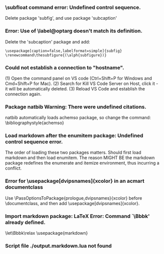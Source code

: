 ### \subfloat command error: Undefined control sequence.
Delete package 'subfig', and use package 'subcaption'

### Error: Use of \label@optarg doesn't match its definition.
Delete the 'subcaption' package and add:
```
\usepackage[caption=false,labelformat=simple]{subfig}
\renewcommand\thesubfigure{(\alph{subfigure})}
```
### Could not establish a connection to "hostname".
(1) Open the command panel on VS code (Ctrl+Shift+P for Windows and Cmd+Shift+P for Mac).
(2) Search for Kill VS Code Server on Host, click it - it will be automatically deleted.
(3) Reload VS Code and establish the connection again.

### Package natbib Warning: There were undefined citations.
natbib automatically loads achemso package, so change the command: \bibliographystyle{achemso}

### Load markdown after the enumitem package: Undefined control sequence error.
The order of loading these two packages matters. Should first load markdown and then load enumitem.
The reason MIGHT BE the markdown package redefines the enumerate and itemize environment, thus incurring a conflict.

### Error for \usepackage[dvipsnames]{xcolor} in an acmart documentclass
Use \PassOptionsToPackage{prologue,dvipsnames}{xcolor} before \documentclass, and then add \usepackage[dvipsnames]{xcolor}.

### Import markdown package: LaTeX Error: Command `\Bbbk' already defined.
\let\Bbbk\relax
\usepackage{markdown}

### Script file ./output.markdown.lua not found

